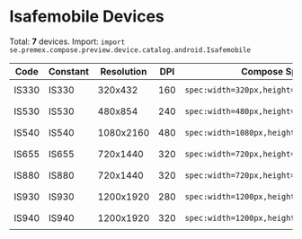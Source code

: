 # Isafemobile Devices

Total: **7** devices. Import: `import se.premex.compose.preview.device.catalog.android.Isafemobile`

| Code | Constant | Resolution | DPI | Compose Spec | Preview Usage |
|------|----------|------------|-----|-------------|---------------|
| IS330 | IS330 | 320x432 | 160 | `spec:width=320px,height=432px,dpi=160` | `@Preview(device = Isafemobile.IS330)` |
| IS530 | IS530 | 480x854 | 240 | `spec:width=480px,height=854px,dpi=240` | `@Preview(device = Isafemobile.IS530)` |
| IS540 | IS540 | 1080x2160 | 480 | `spec:width=1080px,height=2160px,dpi=480` | `@Preview(device = Isafemobile.IS540)` |
| IS655 | IS655 | 720x1440 | 320 | `spec:width=720px,height=1440px,dpi=320` | `@Preview(device = Isafemobile.IS655)` |
| IS880 | IS880 | 720x1440 | 320 | `spec:width=720px,height=1440px,dpi=320` | `@Preview(device = Isafemobile.IS880)` |
| IS930 | IS930 | 1200x1920 | 280 | `spec:width=1200px,height=1920px,dpi=280` | `@Preview(device = Isafemobile.IS930)` |
| IS940 | IS940 | 1200x1920 | 320 | `spec:width=1200px,height=1920px,dpi=320` | `@Preview(device = Isafemobile.IS940)` |

<!-- Generated automatically. Do not edit manually. -->
